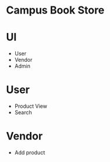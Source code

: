 # Campus Book Store

# UI
* User
* Vendor
* Admin

# User
* Product View
* Search

# Vendor
* Add product